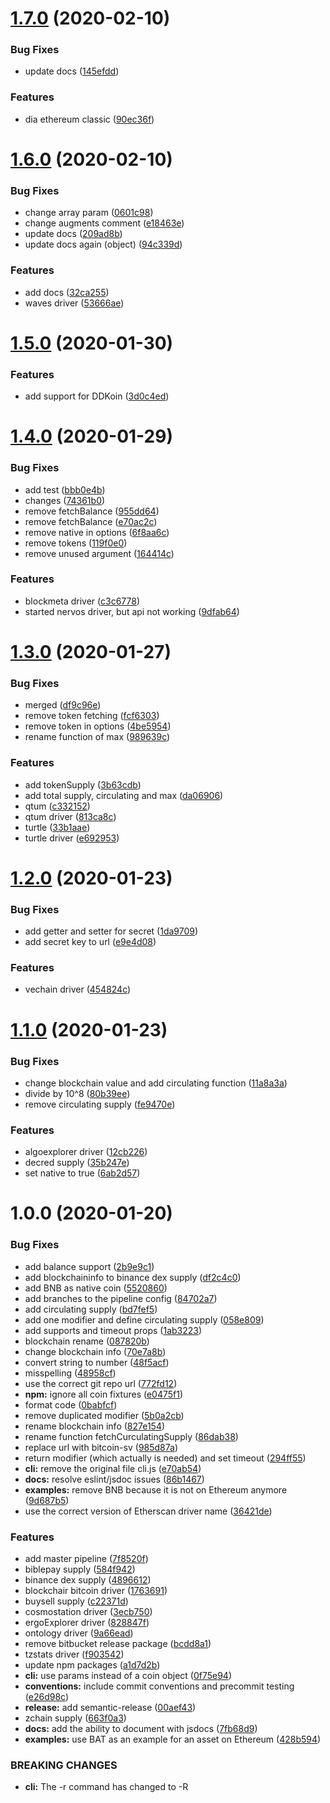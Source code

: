 # [1.7.0](https://bitbucket.org/trinarydigital/supplies/compare/v1.6.0...v1.7.0) (2020-02-10)


### Bug Fixes

* update docs ([145efdd](https://bitbucket.org/trinarydigital/supplies/commits/145efdd68f60464561b4b3972b0c3e1aeb14b289))


### Features

* dia ethereum classic ([90ec36f](https://bitbucket.org/trinarydigital/supplies/commits/90ec36f559f7568f58db0801525037d0d73c92c3))

# [1.6.0](https://bitbucket.org/trinarydigital/supplies/compare/v1.5.0...v1.6.0) (2020-02-10)


### Bug Fixes

* change array param ([0601c98](https://bitbucket.org/trinarydigital/supplies/commits/0601c986d9a7770829b2621d3f78e5c4b816800f))
* change augments comment ([e18463e](https://bitbucket.org/trinarydigital/supplies/commits/e18463ee00c0b0f061a05d7bc2eb9d82e14fec55))
* update docs ([209ad8b](https://bitbucket.org/trinarydigital/supplies/commits/209ad8b09acb94b23dcd5e7d5121fe09b0dd5ebc))
* update docs again (object) ([94c339d](https://bitbucket.org/trinarydigital/supplies/commits/94c339dd299c6752616cb4dad14444154892ef14))


### Features

* add docs ([32ca255](https://bitbucket.org/trinarydigital/supplies/commits/32ca255c3e418a5fb343c0e13a94dc8307540040))
* waves driver ([53666ae](https://bitbucket.org/trinarydigital/supplies/commits/53666aed918bddd048fe13728eae40bd88f4c6a1))

# [1.5.0](https://bitbucket.org/trinarydigital/supplies/compare/v1.4.0...v1.5.0) (2020-01-30)


### Features

* add support for DDKoin ([3d0c4ed](https://bitbucket.org/trinarydigital/supplies/commits/3d0c4edbf77d66a007290d5dcc9f5e1baf48ad1a))

# [1.4.0](https://bitbucket.org/trinarydigital/supplies/compare/v1.3.0...v1.4.0) (2020-01-29)


### Bug Fixes

* add test ([bbb0e4b](https://bitbucket.org/trinarydigital/supplies/commits/bbb0e4b74c6a76da698db852f3428ceb93f235e6))
* changes ([74361b0](https://bitbucket.org/trinarydigital/supplies/commits/74361b04dcb19076080a8a9f7607d131d703adce))
* remove fetchBalance ([955dd64](https://bitbucket.org/trinarydigital/supplies/commits/955dd6443dac0fe7262fb5a3b24ee4123c5cb748))
* remove fetchBalance ([e70ac2c](https://bitbucket.org/trinarydigital/supplies/commits/e70ac2c21d5827583223256f3906ad182dae9e21))
* remove native in options ([6f8aa6c](https://bitbucket.org/trinarydigital/supplies/commits/6f8aa6cb00c2cf8bd90a1f3fe1fddf2f453eb644))
* remove tokens ([119f0e0](https://bitbucket.org/trinarydigital/supplies/commits/119f0e074ef5e74ea87501c9238c0a90dd523149))
* remove unused argument ([164414c](https://bitbucket.org/trinarydigital/supplies/commits/164414c5fe3ab42703b9a3295013cbcfe8bbc726))


### Features

* blockmeta driver ([c3c6778](https://bitbucket.org/trinarydigital/supplies/commits/c3c67780729c3539758b958affaa87bd415bb0f0))
* started nervos driver, but api not working ([9dfab64](https://bitbucket.org/trinarydigital/supplies/commits/9dfab6448d121a1a89ecfd42e8ad78c2c24f8394))

# [1.3.0](https://bitbucket.org/trinarydigital/supplies/compare/v1.2.0...v1.3.0) (2020-01-27)


### Bug Fixes

* merged ([df9c96e](https://bitbucket.org/trinarydigital/supplies/commits/df9c96e5a6524674977863d98d23e2b419cbd6c3))
* remove token fetching ([fcf6303](https://bitbucket.org/trinarydigital/supplies/commits/fcf63031491b449c3a2c3fda2d66b81af93a234d))
* remove token in options ([4be5954](https://bitbucket.org/trinarydigital/supplies/commits/4be595412449dda799418d65032a0fc2b28edc35))
* rename function of max ([989639c](https://bitbucket.org/trinarydigital/supplies/commits/989639c5157818dbb182acdbc0abeb28070b5d4f))


### Features

* add tokenSupply ([3b63cdb](https://bitbucket.org/trinarydigital/supplies/commits/3b63cdb148d634a7e29689c4caf92f889aec3081))
* add total supply, circulating and max ([da06906](https://bitbucket.org/trinarydigital/supplies/commits/da06906604b85536ce9e81e60c4242612946b2c3))
* qtum ([c332152](https://bitbucket.org/trinarydigital/supplies/commits/c3321520c533805bb04dda749e36e9cf7bdf18e1))
* qtum driver ([813ca8c](https://bitbucket.org/trinarydigital/supplies/commits/813ca8c5006d4cfea1c1a36c126b45665430a162))
* turtle ([33b1aae](https://bitbucket.org/trinarydigital/supplies/commits/33b1aae7256bc87ec9f1914007e2ef33f3576f57))
* turtle driver ([e692953](https://bitbucket.org/trinarydigital/supplies/commits/e692953d6452862a7e37b8dba2cf7ac0a91d92a0))

# [1.2.0](https://bitbucket.org/trinarydigital/supplies/compare/v1.1.0...v1.2.0) (2020-01-23)


### Bug Fixes

* add getter and setter for secret ([1da9709](https://bitbucket.org/trinarydigital/supplies/commits/1da9709fd65ca5669b60336b51266dab6ca1ce86))
* add secret key to url ([e9e4d08](https://bitbucket.org/trinarydigital/supplies/commits/e9e4d08bbe206832f2f77ec27f44841cbe7155d8))


### Features

* vechain driver ([454824c](https://bitbucket.org/trinarydigital/supplies/commits/454824c694b24e0801d30570faeca3025c734c58))

# [1.1.0](https://bitbucket.org/trinarydigital/supplies/compare/v1.0.0...v1.1.0) (2020-01-23)


### Bug Fixes

* change blockchain value and add circulating function ([11a8a3a](https://bitbucket.org/trinarydigital/supplies/commits/11a8a3a6c88d90c969aef20e15a0b4b56fc56a09))
* divide by 10^8 ([80b39ee](https://bitbucket.org/trinarydigital/supplies/commits/80b39ee2e997bbfc7fd4d155e8d1b0c285a729ce))
* remove circulating supply ([fe9470e](https://bitbucket.org/trinarydigital/supplies/commits/fe9470ec81b3bd62bda3a348836575a9887b19d8))


### Features

* algoexplorer driver ([12cb226](https://bitbucket.org/trinarydigital/supplies/commits/12cb22685bdd93677677ea73e982010a3995a5be))
* decred supply ([35b247e](https://bitbucket.org/trinarydigital/supplies/commits/35b247e108678a59a1c08c59af543521ce4adbcd))
* set native to true ([6ab2d57](https://bitbucket.org/trinarydigital/supplies/commits/6ab2d57122eed69dff351976b43c58d9916de585))

# 1.0.0 (2020-01-20)


### Bug Fixes

* add balance support ([2b9e9c1](https://bitbucket.org/trinarydigital/supplies/commits/2b9e9c174f0ab1e6855d96a20c1d8084a55824b0))
* add blockchaininfo to binance dex supply ([df2c4c0](https://bitbucket.org/trinarydigital/supplies/commits/df2c4c01775a5d4fc23dda0d75413053616ac452))
* add BNB as native coin ([5520860](https://bitbucket.org/trinarydigital/supplies/commits/55208601254aba753a3a15bf05e795ef5c793c85))
* add branches to the pipeline config ([84702a7](https://bitbucket.org/trinarydigital/supplies/commits/84702a700496232cddc0304524d84e154a781bfe))
* add circulating supply ([bd7fef5](https://bitbucket.org/trinarydigital/supplies/commits/bd7fef508b2c0c13d5747cf5b59c2ab633abe039))
* add one modifier and define circulating supply ([058e809](https://bitbucket.org/trinarydigital/supplies/commits/058e80985fa78d0f69c6146c2b6d984e67483c46))
* add supports and timeout props ([1ab3223](https://bitbucket.org/trinarydigital/supplies/commits/1ab32230bd3a4d82ebd1fe1772f9b1a7ec624f04))
* blockchain rename ([087820b](https://bitbucket.org/trinarydigital/supplies/commits/087820b35db084af27df6886289b2a0301a46d43))
* change blockchain info ([70e7a8b](https://bitbucket.org/trinarydigital/supplies/commits/70e7a8bc45a05ec3ea60b6c2542d5bc8b4615770))
* convert string to number ([48f5acf](https://bitbucket.org/trinarydigital/supplies/commits/48f5acfa416655a9975319bbd99bfad7b0c9e758))
* misspelling ([48958cf](https://bitbucket.org/trinarydigital/supplies/commits/48958cf8d819f8a4c1769ee15bb3cc4b9151ec50))
* use the correct git repo url ([772fd12](https://bitbucket.org/trinarydigital/supplies/commits/772fd12fc1d3fa7f09b39214f4f3c93348b58baf))
* **npm:** ignore all coin fixtures ([e0475f1](https://bitbucket.org/trinarydigital/supplies/commits/e0475f1fdef7d65c16bbd2b783420cbda9320453))
* format code ([0babfcf](https://bitbucket.org/trinarydigital/supplies/commits/0babfcf62e8344f253c969ecf195c007c6cb3396))
* remove duplicated modifier ([5b0a2cb](https://bitbucket.org/trinarydigital/supplies/commits/5b0a2cb3550d2da91c6d359dbaa374527a3c5343))
* rename blockchain info ([827e154](https://bitbucket.org/trinarydigital/supplies/commits/827e1548a659815fd8e29d648fcc4b1abded8ddc))
* rename function fetchCurculatingSupply ([86dab38](https://bitbucket.org/trinarydigital/supplies/commits/86dab38e785f61eb16085ac87921267378120cde))
* replace url with bitcoin-sv ([985d87a](https://bitbucket.org/trinarydigital/supplies/commits/985d87afaa9b7e9c916bc6b341ed2f023a2f6d14))
* return modifier (which actually is needed) and set timeout ([294ff55](https://bitbucket.org/trinarydigital/supplies/commits/294ff55218c5c416b8acbc5aa2bdd416bb285839))
* **cli:** remove the original file cli.js ([e70ab54](https://bitbucket.org/trinarydigital/supplies/commits/e70ab54b036b2f42e070db44153e7688708b7b1b))
* **docs:** resolve eslint/jsdoc issues ([86b1467](https://bitbucket.org/trinarydigital/supplies/commits/86b146727de3aa518854e235dde0609880e15e0f))
* **examples:** remove BNB because it is not on Ethereum anymore ([9d687b5](https://bitbucket.org/trinarydigital/supplies/commits/9d687b5ca9d1e376f584add3596a18021d502824))
* use the correct version of Etherscan driver name ([36421de](https://bitbucket.org/trinarydigital/supplies/commits/36421de5524eccb6b28059c8e55ffd593f184088))


### Features

* add master pipeline ([7f8520f](https://bitbucket.org/trinarydigital/supplies/commits/7f8520f13db90c431a0439f3ede7994eb8444570))
* biblepay supply ([584f942](https://bitbucket.org/trinarydigital/supplies/commits/584f942d5c8c659bb75c4f84e328f70b17002e05))
* binance dex supply ([4896612](https://bitbucket.org/trinarydigital/supplies/commits/489661293fc2acaf2c2e96a0ab14c0014fa8a000))
* blockchair bitcoin driver ([1763691](https://bitbucket.org/trinarydigital/supplies/commits/176369114ab5fc091f0be2236a7c70a8af6cbda1))
* buysell supply ([c22371d](https://bitbucket.org/trinarydigital/supplies/commits/c22371dd2ac730a3f41b70715f21e82a5937cab0))
* cosmostation driver ([3ecb750](https://bitbucket.org/trinarydigital/supplies/commits/3ecb7504b958d2475024aca936d695c29ad0b7f9))
* ergoExplorer driver ([828847f](https://bitbucket.org/trinarydigital/supplies/commits/828847f679e4bb6da467efabd4fc1985ecaa9cb4))
* ontology driver ([9a66ead](https://bitbucket.org/trinarydigital/supplies/commits/9a66eadde5795f8eb8d2fafa00bd321de49bc423))
* remove bitbucket release package ([bcdd8a1](https://bitbucket.org/trinarydigital/supplies/commits/bcdd8a1f6270cb8f30d7aaf452ed2741e53ef9a4))
* tzstats driver ([f903542](https://bitbucket.org/trinarydigital/supplies/commits/f9035426106d2c96d9c5e49b7db9adfcb4000a3b))
* update npm packages ([a1d7d2b](https://bitbucket.org/trinarydigital/supplies/commits/a1d7d2bb6fe598dd775078639193fdd3200e4d50))
* **cli:** use params instead of a coin object ([0f75e94](https://bitbucket.org/trinarydigital/supplies/commits/0f75e94ece8613cb007d59c9cd21489978f371a5))
* **conventions:** include commit conventions and precommit testing ([e26d98c](https://bitbucket.org/trinarydigital/supplies/commits/e26d98cb72d2b2e46f920f867a400941b4ad4668))
* **release:** add semantic-release ([00aef43](https://bitbucket.org/trinarydigital/supplies/commits/00aef439f34a7152f333b8234a6a53e9e4746cec))
* zchain supply ([663f0a3](https://bitbucket.org/trinarydigital/supplies/commits/663f0a327fa793f63fb565eb7752d176958cf743))
* **docs:** add the ability to document with jsdocs ([7fb68d9](https://bitbucket.org/trinarydigital/supplies/commits/7fb68d9fdeebe32d47d501468167cb45d9b32731))
* **examples:** use BAT as an example for an asset on Ethereum ([428b594](https://bitbucket.org/trinarydigital/supplies/commits/428b594ee147e16e99765c8678c992c4a872ed45))


### BREAKING CHANGES

* **cli:** The -r command has changed to -R
